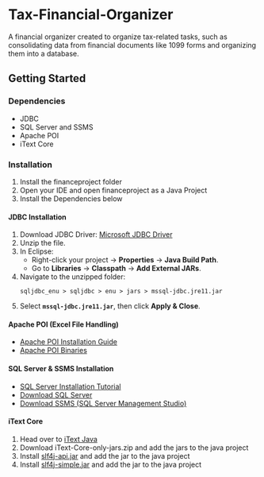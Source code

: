 # Tax-Financial-Organizer
A financial organizer created to organize tax-related tasks, such as consolidating data from financial documents like 1099 forms and organizing them into a database.

## Getting Started

### Dependencies

+ JDBC
+ SQL Server and SSMS
+ Apache POI
+ iText Core

### Installation

1. Install the financeproject folder
2. Open your IDE and open financeproject as a Java Project
3. Install the Dependencies below

#### **JDBC Installation**  
1. Download JDBC Driver: [Microsoft JDBC Driver](https://go.microsoft.com/fwlink/?linkid=2310306)  
2. Unzip the file.  
3. In Eclipse:  
   - Right-click your project → **Properties** → **Java Build Path**.  
   - Go to **Libraries** → **Classpath** → **Add External JARs**.  
4. Navigate to the unzipped folder:  
   ```
   sqljdbc_enu > sqljdbc > enu > jars > mssql-jdbc.jre11.jar
   ```  
5. Select **`mssql-jdbc.jre11.jar`**, then click **Apply & Close**.  

#### **Apache POI (Excel File Handling)**  
- [Apache POI Installation Guide](https://www.youtube.com/watch?app=desktop&v=tJZWGSa2Dhg)  
- [Apache POI Binaries](https://archive.apache.org/dist/poi/release/bin/)  

#### **SQL Server & SSMS Installation**  
- [SQL Server Installation Tutorial](https://www.youtube.com/watch?v=dPs7BQ4Zx_Q)  
- [Download SQL Server](https://www.microsoft.com/en-us/sql-server/sql-server-downloads)  
- [Download SSMS (SQL Server Management Studio)](https://aka.ms/ssmsfullsetup)

#### **iText Core**
1. Head over to [iText Java](https://github.com/itext/itext-java/releases)
2. Download iText-Core-only-jars.zip and add the jars to the java project
3. Install [slf4j-api.jar](https://mvnrepository.com/artifact/org.slf4j/slf4j-api) and add the jar to the java project
4. Install [slf4j-simple.jar](https://mvnrepository.com/artifact/org.slf4j/slf4j-simple) and add the jar to the java project
